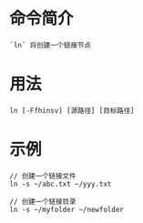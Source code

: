 # 命令简介 

    `ln` 将创建一个链接节点

# 用法

    ln [-Ffhinsv] [源路径] [目标路径]
    
# 示例

    // 创建一个链接文件
    ln -s ~/abc.txt ~/yyy.txt
    
    // 创建一个链接目录
    ln -s ~/myfolder ~/newfolder
    
